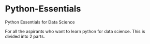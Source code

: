 # Python-Essentials
Python Essentials for Data Science

For all the aspirants who want to learn python for data science.
This is divided into 2 parts.
